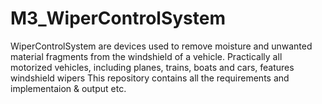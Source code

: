 # M3_WiperControlSystem
WiperControlSystem are devices used to remove moisture and unwanted material fragments from the windshield of a vehicle. Practically all motorized vehicles, including planes, trains, boats and cars, features windshield wipers
This repository contains all the requirements and implementaion & output etc.
